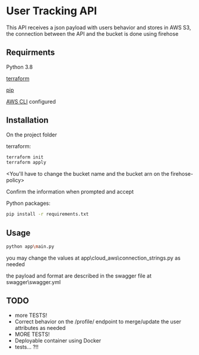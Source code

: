 # User Tracking API

This API receives a json payload with users behavior and stores in AWS S3, the connection between the API and the bucket is done using firehose

## Requirments

Python 3.8

[terraform](https://www.terraform.io/downloads.html)

[pip](https://pip.pypa.io/en/stable/)

[AWS CLI](https://docs.aws.amazon.com/cli/latest/userguide/cli-chap-welcome.html) configured


## Installation

On the project folder

terraform:
```bash
terraform init
terraform apply
```
<You'll have to change the bucket name and the bucket arn on the firehose-policy>

Confirm the information when prompted and accept


Python packages:

```bash
pip install -r requirements.txt
```

## Usage

```bash
python app\main.py
```

you may change the values at app\cloud_aws\connection_strings.py as needed

the payload and format are described in the swagger file at swagger\swagger.yml

## TODO
- more TESTS!
- Correct behavior on the /profile/ endpoint to merge/update the user attributes as needed
- MORE TESTS!
- Deployable container using Docker
- tests... ?!!


